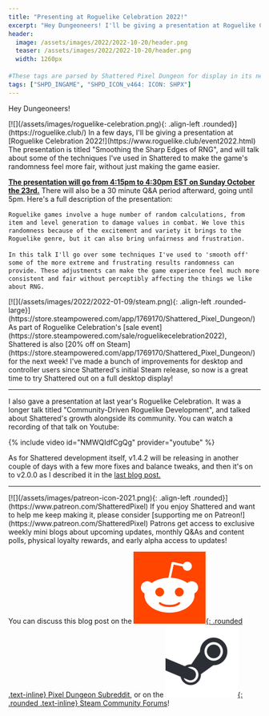 ```yaml
---
title: "Presenting at Roguelike Celebration 2022!"
excerpt: "Hey Dungeoneers! I'll be giving a presentation at Roguelike Celebration 2022 on Oct 23rd at 4:15pm EST. The presentation is titled 'Smoothing the Sharp Edges of RNG', and will talk about some of the techniques I've used in Shattered to make the game's randomness feel more fair, without just making the game easier."
header:
  image: /assets/images/2022/2022-10-20/header.png
  teaser: /assets/images/2022/2022-10-20/header.png
  width: 1260px

#These tags are parsed by Shattered Pixel Dungeon for display in its news feed
tags: ["SHPD_INGAME", "SHPD_ICON_v464: ICON: SHPX"]
---
```


Hey Dungeoneers!

<div markdown="1" style="display: inline-block;">
[![](/assets/images/roguelike-celebration.png){: .align-left .rounded}](https://roguelike.club/) In a few days, I'll be giving a presentation at [Roguelike Celebration 2022!](https://www.roguelike.club/event2022.html) The presentation is titled "Smoothing the Sharp Edges of RNG", and will talk about some of the techniques I've used in Shattered to make the game's randomness feel more fair, without just making the game easier.
</div>

<b><u>The presentation will go from 4:15pm to 4:30pm EST on Sunday October the 23rd.</u></b> There will also be a 30 minute Q&A period afterward, going until 5pm. Here's a full description of the presentation:

```
Roguelike games involve a huge number of random calculations, from item and level generation to damage values in combat. We love this randomness because of the excitement and variety it brings to the Roguelike genre, but it can also bring unfairness and frustration.

In this talk I'll go over some techniques I've used to 'smooth off' some of the more extreme and frustrating results randomness can provide. These adjustments can make the game experience feel much more consistent and fair without perceptibly affecting the things we like about RNG.
```

<div markdown="1" style="display: inline-block;">
[![](/assets/images/2022/2022-01-09/steam.png){: .align-left .rounded-large}](https://store.steampowered.com/app/1769170/Shattered_Pixel_Dungeon/) 
As part of Roguelike Celebration's [sale event](https://store.steampowered.com/sale/roguelikecelebration2022), Shattered is also [20% off on Steam](https://store.steampowered.com/app/1769170/Shattered_Pixel_Dungeon/) for the next week! I've made a bunch of improvements for desktop and controller users since Shattered's initial Steam release, so now is a great time to try Shattered out on a full desktop display!
</div>

---

I also gave a presentation at last year's Roguelike Celebration. It was a longer talk titled "Community-Driven Roguelike Development", and talked about Shattered's growth alongside its community. You can watch a recording of that talk on Youtube:

{% include video id="NMWQIdfCgQg" provider="youtube" %}

As for Shattered development itself, v1.4.2 will be releasing in another couple of days with a few more fixes and balance tweaks, and then it's on to v2.0.0 as I described it in the [last blog post.](/blog/shattered-pixel-dungeon-v140.html#whats-coming-next)

---

<div markdown="1" style="display: inline-block;">
[![](/assets/images/patreon-icon-2021.png){: .align-left .rounded}](https://www.patreon.com/ShatteredPixel) If you enjoy Shattered and want to help me keep making it, please consider [supporting me on Patreon!](https://www.patreon.com/ShatteredPixel) Patrons get access to exclusive weekly mini blogs about upcoming updates, monthly Q&As and content polls, physical loyalty rewards, and early alpha access to updates!
</div>

You can discuss this blog post on the [![](/assets/images/reddit-icon.png){: .rounded .text-inline} Pixel Dungeon Subreddit](https://www.reddit.com/r/PixelDungeon/comments/y9727z/presenting_at_roguelike_celebration_2022/), or on the [![](/assets/images/steam-icon.png){: .rounded .text-inline} Steam Community Forums](https://steamcommunity.com/app/1769170/eventcomments/3482997257337770391)!